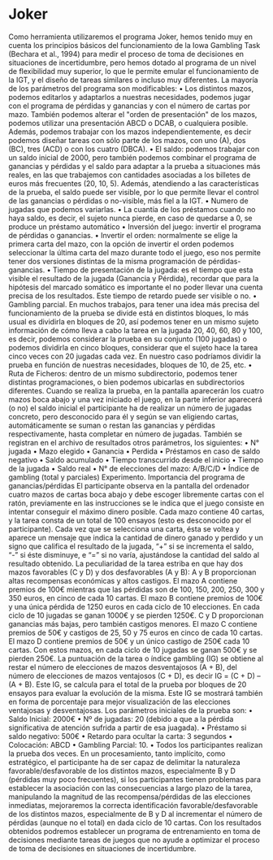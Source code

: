 # Joker
Como herramienta utilizaremos el programa Joker, hemos tenido muy en cuenta los principios básicos del funcionamiento de la Iowa Gambling Task (Bechara et al., 1994) para medir el proceso de toma de decisiones en situaciones de incertidumbre, pero hemos dotado al programa de un nivel de flexibilidad muy superior, lo que le permite emular el funcionamiento de la IGT, y el diseño de tareas similares o incluso muy diferentes. La mayoría de los parámetros del programa son modificables:
•	Los distintos mazos, podemos editarlos y adaptarlos a nuestras necesidades, podemos jugar con el programa de pérdidas y ganancias y con el número de cartas por mazo. También podemos alterar el "orden de presentación" de los mazos, podemos utilizar una presentación ABCD o DCAB, o cualquiera posible. Además, podemos trabajar con los mazos independientemente, es decir podemos diseñar tareas con sólo parte de los mazos, con uno (A), dos (BC), tres (ACD) o con los cuatro (DBCA).
•	El saldo: podemos trabajar con un saldo inicial de 2000, pero también podemos combinar el programa de ganancias y pérdidas y el saldo para adaptar a la prueba a situaciones más reales, en las que trabajemos con cantidades asociadas a los billetes de euros más frecuentes (20, 10, 5). Además, atendiendo a las características de la prueba, el saldo puede ser visible, por lo que permite llevar el control de las ganancias o pérdidas o no-visible, más fiel a la IGT.
•	Numero de jugadas que podemos variarlas.
•	La cuantía de los préstamos cuando no haya saldo, es decir, el sujeto nunca pierde, en caso de quedarse a 0, se produce un préstamo automático
•	Inversión del juego: invertir el programa de pérdidas o ganancias.
•	Invertir el orden: normalmente se elige la primera carta del mazo, con la opción de invertir el orden podemos seleccionar la última carta del mazo durante todo el juego, eso nos permite tener dos versiones distintas de la misma programación de pérdidas-ganancias.
•	Tiempo de presentación de la jugada: es el tiempo que esta visible el resultado de la jugada (Ganancia y Pérdida), recordar que para la hipótesis del marcado somático es importante el no poder llevar una cuenta precisa de los resultados. Este tiempo de retardo puede ser visible o no.
•	Gambling parcial. En muchos trabajos, para tener una idea más precisa del funcionamiento de la prueba se divide está en distintos bloques, lo más usual es dividirla en bloques de 20, así podemos tener en un mismo sujeto información de cómo lleva a cabo la tarea en la jugada 20, 40, 60, 80 y 100, es decir, podemos considerar la prueba en su conjunto (100 jugadas) o podemos dividirla en cinco bloques, considerar que el sujeto hace la tarea cinco veces con 20 jugadas cada vez. En nuestro caso podríamos dividir la prueba en función de nuestras necesidades, bloques de 10, de 25, etc.
•	Ruta de Ficheros: dentro de un mismo subdirectorio, podemos tener distintas programaciones, o bien podemos ubicarlas en subdirectorios diferentes.
Cuando se realiza la prueba, en la pantalla aparecerán los cuatro mazos boca abajo y una vez iniciado el juego, en la parte inferior aparecerá (o no) el saldo inicial el participante ha de realizar un número de jugadas concreto, pero desconocido para él y según se van eligiendo cartas, automáticamente se suman o restan las ganancias y pérdidas respectivamente, hasta completar en número de jugadas. También se registran en el archivo de resultados otros parámetros, los siguientes:
•	N° jugada
•	Mazo elegido
•	Ganancia
•	Perdida
•	Préstamos en caso de saldo negativo
•	Saldo acumulado
•	Tiempo transcurrido desde el inicio
•	Tiempo de la jugada
•	Saldo real
•	N° de elecciones del mazo: A/B/C/D
•	Índice de gambling (total y parciales) 
Experimento. Importancia del programa de ganancias/pérdidas 
El participante observa en la pantalla del ordenador cuatro mazos de cartas boca abajo y debe escoger libremente cartas con el ratón, previamente en las instrucciones se le indica que el juego consiste en intentar conseguir el máximo dinero posible. Cada mazo contiene 40 cartas, y la tarea consta de un total de 100 ensayos (esto es desconocido por el participante).
Cada vez que se selecciona una carta, ésta se voltea y aparece un mensaje que indica la cantidad de dinero ganado y perdido y un signo que califica el resultado de la jugada, “+” si se incrementa el saldo, “-” si éste disminuye, e “=” si no varía, ajustándose la cantidad del saldo al resultado obtenido.
La peculiaridad de la tarea estriba en que hay dos mazos favorables (C y D) y dos desfavorables (A y B):
A y B proporcionan altas recompensas económicas y altos castigos. El mazo A contiene premios de 100€ mientras que las pérdidas son de 100, 150, 200, 250, 300 y 350 euros, en cinco de cada 10 cartas. El mazo B contiene premios de 100€ y una única pérdida de 1250 euros en cada ciclo de 10 elecciones. En cada ciclo de 10 jugadas se ganan 1000€ y se pierden 1250€.
C y D proporcionan ganancias más bajas, pero también castigos menores. El mazo C contiene premios de 50€ y castigos de 25, 50 y 75 euros en cinco de cada 10 cartas. El mazo D contiene premios de 50€ y un único castigo de 250€ cada 10 cartas. Con estos mazos, en cada ciclo de 10 jugadas se ganan 500€ y se pierden 250€.
La puntuación de la tarea o índice gambling (IG) se obtiene al restar el número de elecciones de mazos desventajosos (A + B), del número de elecciones de mazos ventajosos (C + D), es decir IG = (C + D) – (A + B). Este IG, se calcula para el total de la prueba por bloques de 20 ensayos para evaluar la evolución de la misma. Este IG se mostrará también en forma de porcentaje para mejor visualización de las elecciones ventajosas y desventajosas.
Los parámetros iniciales de la prueba son: 
•	Saldo Inicial: 2000€
•	Nº de jugadas: 20 (debido a que a la pérdida significativa de atención sufrida a partir de esa juagada). 
•	Préstamo si saldo negativo: 500€
•	Retardo para ocultar la carta: 3 segundos
•	Colocación: ABCD 
•	Gambling Parcial: 10. 
•	Todos los participantes realizan la prueba dos veces.
En un procesamiento, tanto implícito, como estratégico, el participante ha de ser capaz de delimitar la naturaleza favorable/desfavorable de los distintos mazos, especialmente B y D (pérdidas muy poco frecuentes), si los participantes tienen problemas para establecer la asociación con las consecuencias a largo plazo de la tarea, manipulando la magnitud de las recompensa/pérdidas de las elecciones inmediatas, mejoraremos la correcta identificación favorable/desfavorable de los distintos mazos, especialmente de B y D al incrementar el número de pérdidas (aunque no el total) en dada ciclo de 10 cartas. 
Con los resultados obtenidos podremos establecer un programa de entrenamiento en toma de decisiones mediante tareas de juegos que no ayude a optimizar el proceso de toma de decisiones en situaciones de incertidumbre.
